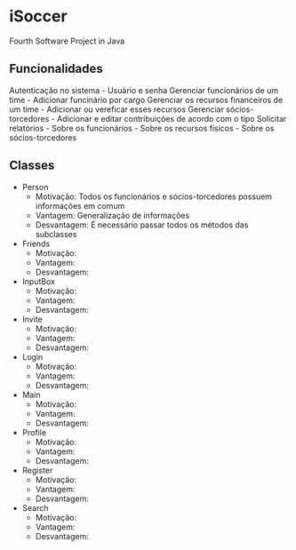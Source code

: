 # iSoccer
Fourth Software Project in Java

## Funcionalidades

Autenticação no sistema
    - Usuário e senha
Gerenciar funcionários de um time
    - Adicionar funcinário por cargo
Gerenciar os recursos financeiros de um time
    - Adicionar ou vereficar esses recursos
Gerenciar sócios-torcedores
    - Adicionar e editar contribuições de acordo com o tipo
Solicitar relatórios
    - Sobre os funcionários
    - Sobre os recursos físicos
    - Sobre os sócios-torcedores

## Classes

- Person
    - Motivação:  Todos os funcionários e sócios-torcedores possuem informações em comum
    - Vantagem: Generalização de informações
    - Desvantagem:  É necessário passar todos os métodos das subclasses
- Friends
    - Motivação:  
    - Vantagem:
    - Desvantagem:  
- InputBox
    - Motivação:  
    - Vantagem: 
    - Desvantagem:  
- Invite
    - Motivação:  
    - Vantagem: 
    - Desvantagem:  
- Login
    - Motivação:  
    - Vantagem: 
    - Desvantagem:  
- Main
    - Motivação:  
    - Vantagem: 
    - Desvantagem:  
- Profile
    - Motivação:  
    - Vantagem: 
    - Desvantagem:  
- Register
    - Motivação:  
    - Vantagem: 
    - Desvantagem:  
- Search
    - Motivação:  
    - Vantagem: 
    - Desvantagem:  


